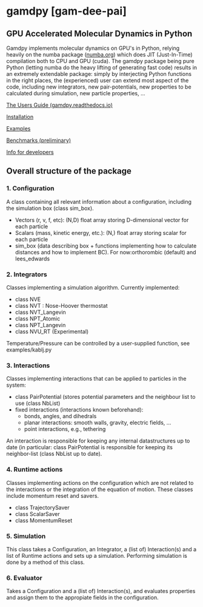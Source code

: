 #  **gamdpy [gam-dee-pai]** 
## GPU Accelerated Molecular Dynamics in Python

Gamdpy implements molecular dynamics on GPU's in Python, relying heavily on the numba package ([numba.org](https://numba.pydata.org/)) which does JIT (Just-In-Time) compilation both to CPU and GPU (cuda). 
The gamdpy package being pure Python (letting numba do the heavy lifting of generating fast code) results in an extremely extendable package: simply by interjecting Python functions in the right places, 
the (experienced) user can extend most aspect of the code, including new integrators, new pair-potentials, new properties to be calculated during simulation, new particle properties, ...  

[The Users Guide (gamdpy.readthedocs.io)](https://gamdpy.readthedocs.io)

[Installation](installation.md)

[Examples](examples/README.md)

[Benchmarks (preliminary)](benchmarks/README.md)

[Info for developers](info_for_developers.md)

## Overall structure of the package

### 1. Configuration
A class containing all relevant information about a configuration, including the simulation box (class sim_box). 
- Vectors (r, v, f, etc): (N,D) float array storing D-dimensional vector for each particle 
- Scalars (mass, kinetic energy, etc.): (N,) float array storing scalar for each particle 
- sim_box (data describing box + functions implementing how to calculate distances and how to implement BC). For now:orthorombic (default) and lees_edwards 

### 2. Integrators
Classes implementing a simulation algorithm. Currently implemented: 
- class NVE
- class NVT : Nose-Hoover thermostat 
- class NVT_Langevin
- class NPT_Atomic
- class NPT_Langevin
- class NVU_RT (Experimental)

Temperature/Pressure can be controlled by a user-supplied function, see examples/kablj.py

### 3. Interactions
Classes implementing interactions that can be applied to particles in the system:  
- class PairPotential (stores potential parameters and the neighbour list to use (class NbList)
- fixed interactions (interactions known beforehand): 
  - bonds, angles, and dihedrals
  - planar interactions: smooth walls, gravity, electric fields, ...
  - point interactions, e.g., tethering

An interaction is responsible for keeping any internal datastructures up to date (in particular: class PairPotential is responsible for keeping its neighbor-list (class NbList up to date). 

### 4. Runtime actions
Classes implementing actions on the configuration which are not related to the interactions or the integration of the equation of motion.
These classes include momentum reset and savers.
- class TrajectorySaver
- class ScalarSaver
- class MomentumReset

### 5. Simulation
This class takes a Configuration, an Integrator, a (list of) Interaction(s) and a list of Runtime actions and sets up a simulation. 
Performing simulation is done by a method of this class.

### 6. Evaluator
Takes a Configuration and a (list of) Interaction(s), and evaluates properties and assign them to the appropiate fields in the configuration.

